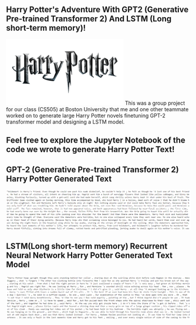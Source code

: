 
## Harry Potter's Adventure With GPT2 (Generative Pre-trained Transformer 2) And LSTM (Long short-term memory)!
![Description of the image](harrypotter.png)
This was a group project for our class (CS505) at Boston University that me and one other teammate worked on to generate large Harry Potter novels finetuning GPT-2 transformer model and designing a LSTM model.
## Feel free to explore the Jupyter Notebook of the code we wrote to generate Harry Potter Text!

## GPT-2 (Generative Pre-trained Transformer 2) Harry Potter Generated Text
![Description of the image](GPT-2.png)
## LSTM(Long short-term memory) Recurrent Neural Network Harry Potter Generated Text Model
![Description of the image](LSTM.png)
